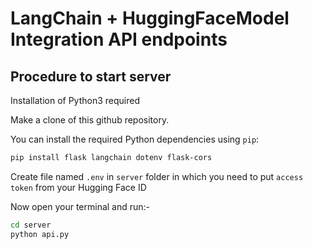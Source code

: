 # LangChain + HuggingFaceModel Integration API endpoints

## Procedure to start server

Installation of Python3 required

Make a clone of this github repository.

You can install the required Python dependencies using `pip`:

```bash
pip install flask langchain dotenv flask-cors
```

Create file named `.env` in `server` folder in which you need to put `access token` from your Hugging Face ID

Now open your terminal and run:-

```bash
cd server
python api.py
```

